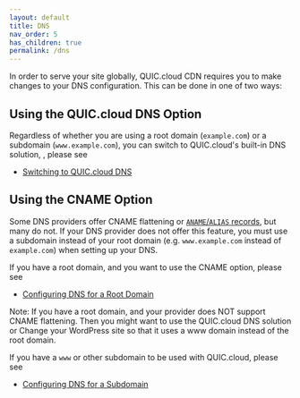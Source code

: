 ```yaml
---
layout: default
title: DNS
nav_order: 5
has_children: true
permalink: /dns
---
```


In order to serve your site globally, QUIC.cloud CDN requires you to make changes to your DNS configuration. This can be done in one of two ways:

## Using the QUIC.cloud DNS Option

Regardless of whether you are using a root domain (`example.com`) or a subdomain (`www.example.com`), you can switch to QUIC.cloud's built-in DNS solution, , please see 
  - [Switching to QUIC.cloud DNS](/quic-cloud-doc/dns/quiccloud-dns)

## Using the CNAME Option

Some DNS providers offer CNAME flattening or [`ANAME`/`ALIAS` records](https://en.wikipedia.org/wiki/CNAME_record#ANAME_record), but many do not. If your DNS provider does not offer this feature, you must use a subdomain instead of your root domain (e.g. `www.example.com` instead of `example.com`) when setting up your DNS.

If you have a root domain, and you want to use the CNAME option, please see 
  - [Configuring DNS for a Root Domain](/quic-cloud-doc/dns/cname-rootdomain)

Note: 
If you have a root domain, and your provider does NOT support CNAME flattening. Then you might want to use the QUIC.cloud DNS solution or Change your WordPress site so that it uses a www domain instead of the root domain.

If you have a `www` or other subdomain to be used with QUIC.cloud, please see 
  - [Configuring DNS for a Subdomain](/quic-cloud-doc/dns/cname-subdomain)


